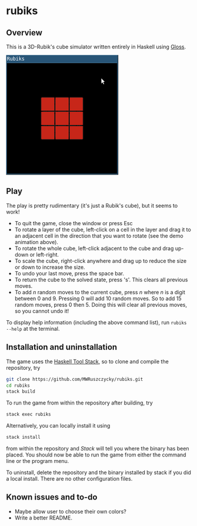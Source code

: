 # rubiks

## Overview

This is a 3D-Rubik's cube simulator written entirely in Haskell using [Gloss](https://hackage.haskell.org/package/gloss).

![rubiks demo](demos/demo1.gif)

## Play

The play is pretty rudimentary (it's just a Rubik's cube), but it seems to work!
* To quit the game, close the window or press Esc
* To rotate a layer of the cube, left-click on a cell in the layer and drag it to an adjacent cell in the direction that you want to rotate (see the demo animation above).
* To rotate the whole cube, left-click adjacent to the cube and drag up-down or left-right.
* To scale the cube, right-click anywhere and drag up to reduce the size or down to increase the size.
* To undo your last move, press the space bar.
* To return the cube to the solved state, press 's'. This clears all previous moves.
* To add *n* random moves to the current cube, press *n* where *n* is a digit between 0 and 9. Pressing 0 will add 10 random moves. So to add 15 random moves, press 0 then 5. Doing this will clear all previous moves, so you cannot undo it!

To display help information (including the above command list), run `rubiks --help` at the terminal.

## Installation and uninstallation

The game uses the [Haskell Tool Stack](https://docs.haskellstack.org/en/stable/README/), so to clone and compile the repository, try
```sh
git clone https://github.com/MWRuszczycky/rubiks.git
cd rubiks
stack build
```
To run the game from within the repository after building, try
```sh
stack exec rubiks
```
Alternatively, you can locally install it using
```sh
stack install
```
from within the repository and *Stack* will tell you where the binary has been placed. You should now be able to run the game from either the command line or the program menu.

To uninstall, delete the repository and the binary installed by stack if you did a local install. There are no other configuration files.

## Known issues and to-do

* Maybe allow user to choose their own colors?
* Write a better README.
